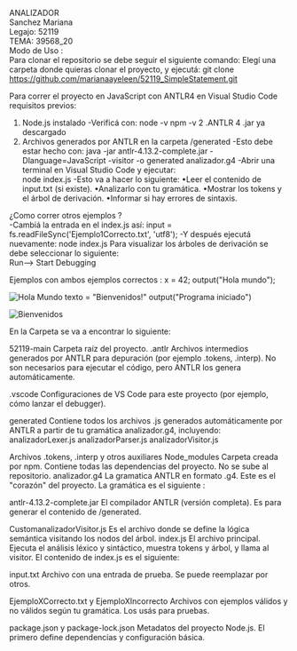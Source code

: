 ANALIZADOR   
Sanchez Mariana  
Legajo: 52119  
TEMA: 39568_20  
Modo de Uso :  
Para clonar el repositorio se debe seguir el siguiente comando: 
Elegí una carpeta donde quieras clonar el proyecto, y ejecutá: 
git clone https://github.com/marianaayeleen/52119_SimpleStatement.git 

Para correr el proyecto en JavaScript con ANTLR4 en Visual Studio Code  
requisitos previos: 
1.	Node.js instalado 
-Verificá con: 
node -v 
npm -v 
2 .ANTLR 4 .jar ya descargado 
3. Archivos generados por ANTLR en la carpeta /generated 
-Esto debe estar hecho con: 
java -jar antlr-4.13.2-complete.jar -Dlanguage=JavaScript -visitor -o generated analizador.g4 
-Abrir una terminal en Visual Studio Code y ejecutar:  
node index.js 
-Esto va a hacer lo siguiente: 
 •Leer el contenido de input.txt (si existe). 
 •Analizarlo con tu gramática. 
 •Mostrar los tokens y el árbol de derivación. 
 •Informar si hay errores de sintaxis.

¿Como correr otros ejemplos ?  
-Cambiá la entrada en el index.js así: 
input = fs.readFileSync('Ejemplo1Correcto.txt', 'utf8'); 
-Y después ejecutá nuevamente: 
node index.js 
Para visualizar los árboles de derivación se debe seleccionar lo siguiente:  
Run—> Start Debugging 
 
 
Ejemplos con ambos ejemplos correctos : 
x = 42; 
output("Hola mundo"); 

![Hola Mundo](https://github.com/user-attachments/assets/74410f8b-405b-4cc6-9ca6-0fcfa60d41e0)
texto = "Bienvenidos!" 
output("Programa iniciado") 

![Bienvenidos](https://github.com/user-attachments/assets/1ffdceaf-fdb0-43ab-a004-66301f6b018a)

En la Carpeta se va a encontrar lo siguiente:  

52119-main 
Carpeta raíz del proyecto. 
 .antlr 
Archivos intermedios generados por ANTLR para depuración (por ejemplo .tokens, .interp). No son necesarios para ejecutar el código, pero ANTLR los genera automáticamente. 
 
 
 
 .vscode 
Configuraciones de VS Code para este proyecto (por ejemplo, cómo lanzar el debugger). 
 
 generated 
Contiene todos los archivos .js generados automáticamente por ANTLR a partir de tu gramática analizador.g4, incluyendo: 
analizadorLexer.js 
analizadorParser.js 
analizadorVisitor.js 
 
Archivos .tokens, .interp y otros auxiliares 
Node_modules 
Carpeta creada por npm. Contiene todas las dependencias del proyecto. No se sube al repositorio. 
 analizador.g4 
La gramatica ANTLR en formato .g4. Este es el "corazón" del proyecto. 
La gramática es el siguiente :  
 
 antlr-4.13.2-complete.jar 
El compilador ANTLR (versión completa). Es para generar el contenido de /generated. 
 
 CustomanalizadorVisitor.js 
Es el archivo donde se define la lógica semántica visitando los nodos del árbol. 
 index.js 
El archivo principal. Ejecuta el análisis léxico y sintáctico, muestra tokens y árbol, y llama al visitor. 
El contenido de index.js es el siguiente:  
 
input.txt 
Archivo con una entrada de prueba. Se puede reemplazar por otros. 
 
 EjemploXCorrecto.txt y EjemploXIncorrecto 
Archivos con ejemplos válidos y no válidos según tu gramática. Los usás para pruebas. 
 
 
 package.json y package-lock.json 
Metadatos del proyecto Node.js. El primero define dependencias y configuración básica. 
 
